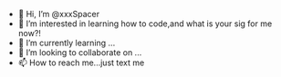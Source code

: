 - 👋 Hi, I’m @xxxSpacer
- 👀 I’m interested in learning how to code,and what is your sig for me now?!
- 🌱 I’m currently learning ...
- 💞️ I’m looking to collaborate on ...
- 📫 How to reach me...just text me



<!---
xxxSpacer/xxxSpacer is a ✨ special ✨ repository because its `README.md` (this file) appears on your GitHub profile.
You can click the Preview link to take a look at your changes.
--->
